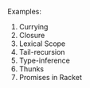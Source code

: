 Examples:

1. Currying
2. Closure
3. Lexical Scope
4. Tail-recursion
5. Type-inference
6. Thunks
7. Promises in Racket